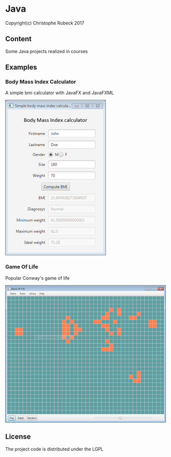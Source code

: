 # Java

Copyright(c) Christophe Rubeck 2017

## Content
Some Java projects realized in courses

## Examples
### Body Mass Index Calculator
A simple bmi calculator with JavaFX and JavaFXML

![BmiCalculator](BmiCalculator.png)

### Game Of Life
Popular Conway's game of life

![GameOfLife](GameOfLife.png)

## License
The project code is distributed under the LGPL
